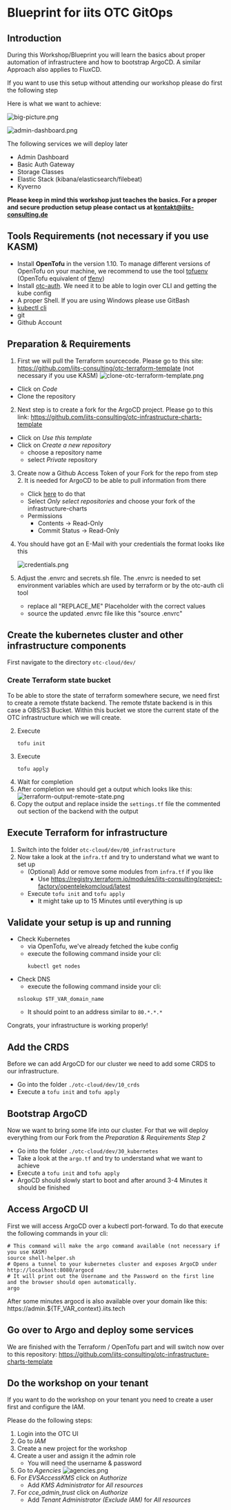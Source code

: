 # Blueprint for iits OTC GitOps

## Introduction

During this Workshop/Blueprint you will learn the basics about proper automation of infrastructere and how to bootstrap ArgoCD.
A similar Approach also applies to FluxCD.

If you want to use this setup without attending our workshop please do first the following step

Here is what we want to achieve:

![big-picture.png](documentation%2Fbig-picture.png)

![admin-dashboard.png](documentation%2Fadmin-dashboard.png)

The following services we will deploy later

- Admin Dashboard
- Basic Auth Gateway
- Storage Classes
- Elastic Stack (kibana/elasticsearch/filebeat)
- Kyverno

**Please keep in mind this workshop just teaches the basics. For a proper and secure production setup please contact us at kontakt@iits-consulting.de**

## Tools Requirements (not necessary if you use KASM)

- Install **OpenTofu** in the version 1.10. To manage different versions of OpenTofu on your machine, we recommend to use the tool [tofuenv](https://github.com/tofuutils/tofuenv?tab=readme-ov-file#tofuenv) (OpenTofu equivalent of [tfenv](https://github.com/tfutils/tfenv))
- Install [otc-auth](https://github.com/iits-consulting/otc-auth). We need it to be able to login over CLI and getting the kube config
- A proper Shell. If you are using Windows please use GitBash
- [kubectl cli](https://kubernetes.io/de/docs/tasks/tools/install-kubectl)
- git
- Github Account

## Preparation & Requirements

1. First we will pull the Terraform sourcecode. Please go to this site: https://github.com/iits-consulting/otc-terraform-template (not necessary if you use KASM)
   ![clone-otc-terraform-template.png](documentation%2Fclone-otc-terraform-template.png)

- Click on _Code_
- Clone the repository

2. Next step is to create a fork for the ArgoCD project. Please go to this link: https://github.com/iits-consulting/otc-infrastructure-charts-template

- Click on _Use this template_
- Click on _Create a new repository_
  - choose a repository name
  - select _Private_ repository

3. Create now a Github Access Token of your Fork for the repo from step 2. It is needed for ArgoCD to be able to pull information from there
   - Click [here](https://github.com/settings/tokens?type=beta) to do that
   - Select _Only select repositories_ and choose your fork of the infrastructure-charts
   - Permissions
     - Contents -> Read-Only
     - Commit Status -> Read-Only
4. You should have got an E-Mail with your credentials the format looks like this

   ![credentials.png](documentation%2Fcredentials.png)

5. Adjust the .envrc and secrets.sh file. The .envrc is needed to set environment variables which are used by terraform or by the otc-auth cli tool
   - replace all "REPLACE_ME" Placeholder with the correct values
   - source the updated .envrc file like this "source .envrc"

## Create the kubernetes cluster and other infrastructure components

First navigate to the directory `otc-cloud/dev/`

### Create Terraform state bucket

To be able to store the state of terraform somewhere secure, we need first to create a remote tfstate backend.
The remote tfstate backend is in this case a OBS/S3 Bucket. Within this bucket we store the current state of the OTC infrastructure which we will create.

2. Execute
   ```shell
   tofu init
   ```
3. Execute
   ```shell
   tofu apply
   ```
4. Wait for completion
5. After completion we should get a output which looks like this:
   ![terraform-output-remote-state.png](documentation%2Fterraform-output-remote-state.png)
6. Copy the output and replace inside the `settings.tf` file the commented out section of the backend with the output

## Execute Terraform for infrastructure

1. Switch into the folder `otc-cloud/dev/00_infrastructure`
2. Now take a look at the `infra.tf` and try to understand what we want to set up
   - (Optional) Add or remove some modules from `infra.tf` if you like
     - Use https://registry.terraform.io/modules/iits-consulting/project-factory/opentelekomcloud/latest
   - Execute `tofu init` and `tofu apply`
     - It might take up to 15 Minutes until everything is up

## Validate your setup is up and running

- Check Kubernetes
  - via OpenTofu, we've already fetched the kube config
  - execute the following command inside your cli:
    ```shell
    kubectl get nodes
    ```
- Check DNS
  - execute the following command inside your cli:
  ```shell
  nslookup $TF_VAR_domain_name
  ```
  - It should point to an address similar to `80.*.*.*`

Congrats, your infrastructure is working properly!

## Add the CRDS

Before we can add ArgoCD for our cluster we need to add some CRDS to our infrastructure.

- Go into the folder `./otc-cloud/dev/10_crds`
- Execute a `tofu init` and `tofu apply`

## Bootstrap ArgoCD

Now we want to bring some life into our cluster.
For that we will deploy everything from our Fork from the _Preparation & Requirements Step 2_

- Go into the folder `./otc-cloud/dev/30_kubernetes`
- Take a look at the `argo.tf` and try to understand what we want to achieve
- Execute a `tofu init` and `tofu apply`
- ArgoCD should slowly start to boot and after around 3-4 Minutes it should be finished

## Access ArgoCD UI

First we will access ArgoCD over a kubectl port-forward. To do that execute the following commands in your cli:

```shell
# This command will make the argo command available (not necessary if you use KASM)
source shell-helper.sh
# Opens a tunnel to your kubernetes cluster and exposes ArgoCD under http://localhost:8080/argocd
# It will print out the Username and the Password on the first line and the browser should open automatically.
argo
```

After some minutes argocd is also available over your domain like this: https://admin.${TF_VAR_context}.iits.tech

## Go over to Argo and deploy some services

We are finished with the Terraform / OpenTofu part and will switch now over to this repository: https://github.com/iits-consulting/otc-infrastructure-charts-template

## Do the workshop on your tenant

If you want to do the workshop on your tenant you need to create a user first and configure the IAM.

Please do the following steps:

1. Login into the OTC UI
2. Go to _IAM_
3. Create a new project for the workshop
4. Create a user and assign it the admin role
   - You will need the username & password
5. Go to _Agencies_ ![agencies.png](documentation%2Fagencies.png)
6. For _EVSAccessKMS_ click on _Authorize_
   - Add _KMS Administrator_ for _All resources_
7. For _cce_admin_trust_ click on _Authorize_
   - Add _Tenant Administrator (Exclude IAM)_ for _All resources_
